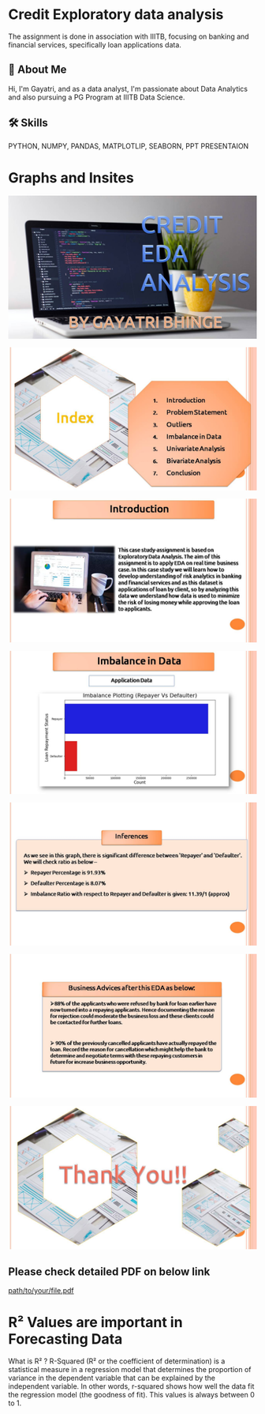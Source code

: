 
# Credit Exploratory data analysis


The assignment is done in association with IIITB, focusing on banking and financial services, specifically loan applications data.

## 🚀 About Me
Hi, I'm Gayatri, and  as a data analyst, I'm  passionate about Data Analytics and also pursuing a PG Program at IIITB Data Science. 


## 🛠 Skills
PYTHON, NUMPY, PANDAS, MATPLOTLIP, SEABORN, PPT PRESENTAION

# Graphs and Insites
![App Screenshot](https://github.com/GayatriBhinge/Credit_EDA_Assignment/blob/main/Slide1.JPG)

![App Screenshot](https://github.com/GayatriBhinge/Credit_EDA_Assignment/blob/main/Slide2.JPG)

![App Screenshot](https://github.com/GayatriBhinge/Credit_EDA_Assignment/blob/main/Slide3.JPG)

![App Screenshot](https://github.com/GayatriBhinge/Credit_EDA_Assignment/blob/main/Slide13.JPG)

![App Screenshot](https://github.com/GayatriBhinge/Credit_EDA_Assignment/blob/main/Slide14.JPG)

![App Screenshot](https://github.com/GayatriBhinge/Credit_EDA_Assignment/blob/main/Slide62.JPG)

![App Screenshot](https://github.com/GayatriBhinge/Credit_EDA_Assignment/blob/main/Slide63.JPG)

## Please check detailed PDF on below link
[path/to/your/file.pdf](https://github.com/GayatriBhinge/Credit_EDA_Assignment/blob/main/EDA_CREDIT_ASSIGNMENT_GayatriBhinge.pdf)


# R² Values are important in Forecasting Data
What is R² ?
R-Squared (R² or the coefficient of determination) is a statistical measure in a regression model that determines the proportion of variance in the dependent variable that can be explained by the independent variable. In other words, r-squared shows how well the data fit the regression model (the goodness of fit). This values is always between 0 to 1.

